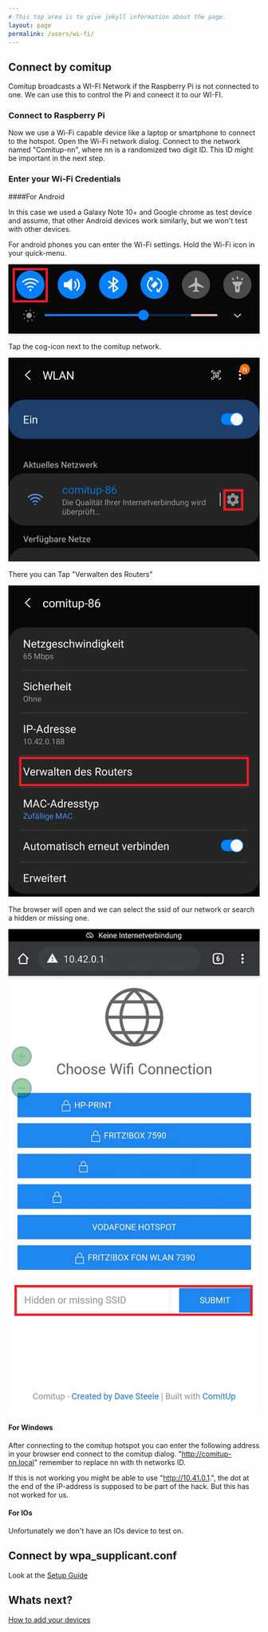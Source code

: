 ```yaml
---
# This top area is to give jekyll information about the page.
layout: page
permalink: /users/wi-fi/
---
```


## Connect by comitup

Comitup broadcasts a WI-FI Network if the Raspberry Pi is not connected to one. We can use this to control the Pi and 
 coneect it to our WI-FI.

### Connect to Raspberry Pi

Now we use a Wi-Fi capable device like a laptop or smartphone to connect to the hotspot. Open the Wi-Fi network dialog.
    Connect to the network named "Comitup-nn", where nn is a randomized two digit ID. This ID might be important in the next
    step.

### Enter your Wi-Fi Credentials

####For Android  

In this case we used a Galaxy Note 10+ and Google chrome as test device and assume, that other Android devices work
    similarly, but we won't test with other devices.

For android phones you can enter the Wi-Fi settings. Hold the Wi-Fi icon in your quick-menu.

![](../../assets/comitup-connect-android-1.png)

Tap the cog-icon next to the comitup network.

![](../../assets/comitup-connect-android-2.png)

There you can Tap "Verwalten des Routers"

![](../../assets/comitup-connect-android-3.png)

The browser will open and we can select the ssid of our network or search a hidden or missing one.

![](../../assets/comitup-connect-android-4.png)

#### For Windows

After connecting to the comitup hotspot you can enter the following address in your browser end connect to the comitup dialog.
    "http://comitup-nn.local" remember to replace nn with th networks ID.

If this is not working you might be able to use "http://10.41.0.1.", the dot at the end of the IP-address is supposed
    to be part of the hack. But this has not worked for us.

#### For IOs

Unfortunately we don't have an IOs device to test on.


## Connect by wpa_supplicant.conf

Look at the [Setup Guide](/setup/)

## Whats next?

[How to add your devices](./adding-devices.md)